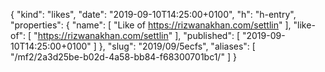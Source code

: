 {
  "kind": "likes",
  "date": "2019-09-10T14:25:00+0100",
  "h": "h-entry",
  "properties": {
    "name": [
      "Like of https://rizwanakhan.com/settlin"
    ],
    "like-of": [
      "https://rizwanakhan.com/settlin"
    ],
    "published": [
      "2019-09-10T14:25:00+0100"
    ]
  },
  "slug": "2019/09/5ecfs",
  "aliases": [
    "/mf2/2a3d25be-b02d-4a58-bb84-f68300701bc1/"
  ]
}
